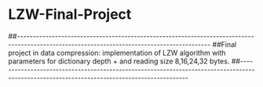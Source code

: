 ﻿#                                                             LZW-Final-Project
##------------------------------------------------------------------------------------------------------------------------------------------- 
##Final project in data compression: implementation of LZW algorithm with parameters for dictionary depth + and reading size 8,16,24,32 bytes.
##------------------------------------------------------------------------------------------------------------------------------------------- 

